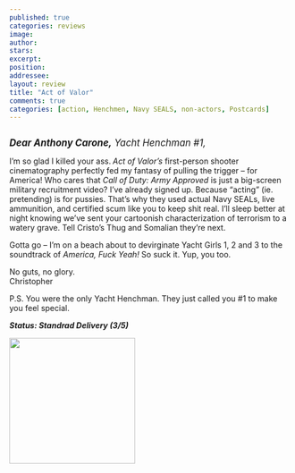 ```yaml
---
published: true
categories: reviews
image:
author: 
stars: 
excerpt: 
position: 
addressee: 
layout: review
title: "Act of Valor"
comments: true
categories: [action, Henchmen, Navy SEALS, non-actors, Postcards]
---
```

<div><p><span class="full-image-block ssNonEditable"><span><img src="http://static.squarespace.com/static/5005f6bcc4aa41161b33e89e/5329cf1fe4b07c068ebf74de/5329cf1fe4b07c068ebf74f0/1336620903453/actofvalor.jpg" alt="" /></span></span></p>
<p><span style="font-size:120%;"><em><strong>Dear Anthony Carone,</strong> Yacht Henchman #1,</em></span></p>
<p>I&rsquo;m so glad I killed your ass.<strong> </strong><em>Act of Valor&rsquo;s</em> first-person shooter cinematography perfectly fed my fantasy of pulling the trigger &ndash; for America! Who cares that <em>Call of Duty: Army Approved </em>is just a big-screen military recruitment video? I&rsquo;ve already signed up. Because &ldquo;acting&rdquo; (ie. pretending) is for pussies. That&rsquo;s why they used actual Navy SEALs, live ammunition, and certified scum like you to keep shit real. I&rsquo;ll sleep better at night knowing we&rsquo;ve sent your cartoonish characterization of terrorism to a watery grave. Tell Cristo&rsquo;s Thug and Somalian they&rsquo;re next.</p>
<p>Gotta go &ndash; I&rsquo;m on a beach about to devirginate Yacht Girls 1, 2 and 3 to the soundtrack of <em>America, Fuck Yeah!</em> So suck it. Yup, you too.</p>
<p>No guts, no glory.<br />Christopher</p>
<p>P.S. You were the only Yacht Henchman. They just called you #1 to make you feel special.</p>
<p><em><strong>Status: Standrad Delivery (3/5)</strong></em></p>
<p><strong><span class="full-image-block ssNonEditable"><span><a href="http://www.zip.ca/Browse/Title.aspx?f=titleId%28203938%29"><img style="width:225px;" src="http://static.squarespace.com/static/5005f6bcc4aa41161b33e89e/5329cf1fe4b07c068ebf74de/5329cf20e4b07c068ebf7c1e/1343245704065/Rent-it-on-Zip.png" alt="" /></a></span></span><br /></strong></p></div>
